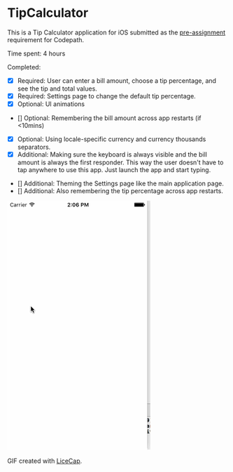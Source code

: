 # TipCalculator

This is a Tip Calculator application for iOS submitted as the [pre-assignment](http://courses.coderschool.vn/swift/prework) requirement for Codepath.

Time spent: 4 hours

Completed:

* [x] Required: User can enter a bill amount, choose a tip percentage, and see the tip and total values.
* [x] Required: Settings page to change the default tip percentage.
* [x] Optional: UI animations
* [] Optional: Remembering the bill amount across app restarts (if <10mins)
* [x] Optional: Using locale-specific currency and currency thousands separators.
* [x] Additional: Making sure the keyboard is always visible and the bill amount is always the first responder. This way the user doesn't have to tap anywhere to use this app. Just launch the app and start typing.
* [] Additional: Theming the Settings page like the main application page.
* [] Additional: Also remembering the tip percentage across app restarts.

![Video Walkthrough](tip_calculator.gif)

GIF created with [LiceCap](http://www.cockos.com/licecap/).

